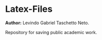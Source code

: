 # Latex-Files

__Author:__ Levindo Gabriel Taschetto Neto.

Repository for saving public academic work.
